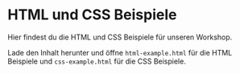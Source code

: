 # HTML und CSS Beispiele

Hier findest du die HTML und CSS Beispiele für unseren Workshop. 

Lade den Inhalt herunter und öffne `html-example.html` für die HTML Beispiele und `css-example.html` für die CSS Beispiele.



